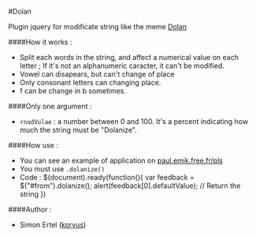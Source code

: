 #Dolan

Plugin jquery for modificate string like the meme [Dolan](http://knowyourmeme.com/memes/dolan)

####How it works :

* Split each words in the string, and affect a numerical value on each letter ; If it's not an alphanumeric caracter, it can't be modified.
* Vowel can disapears, but can't change of place
* Only consonant letters can changing place.
* f can be change in b sometimes.

####Only one argument :

* `rnadVulae` : a number between 0 and 100. It's a percent indicating how much the string must be "Dolanize".

####How use :

* You can see an example of application on [paul.emik.free.fr/pls](http://paul.emik.free.fr/pls/dolan.php)
* You must use `.dolanize()`
* Code :
	$(document).ready(function(){
		var feedback = $("#from").dolanize();
		alert(feedback[0].defaultValue); // Return the string 
	})

####Author :

  * Simon Ertel ([korvus](https://github.com/korvus08))